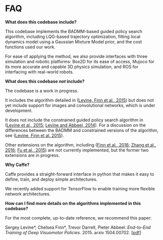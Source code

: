 FAQ
===

**What does this codebase include?**

This codebase implements the BADMM-based guided policy search algorithm, including LQG-based trajectory optimization, fitting
local dynamics model using a Gaussian Mixture Model prior, and the cost functions used our work.

For ease of applying the method, we also provide interfaces with three simulation and robotic platforms: Box2D for its ease of access,
Mujoco for its more accurate and capable 3D physics simulation, and ROS for interfacing with real-world robots.

**What does this codebase *not* include?**

The codebase is a work in progress.

It includes the algorithm detailed in ([Levine, Finn et al., 2015](http://arxiv.org/pdf/1504.00702.pdf)) but does not yet include support for images and convolutional networks, which is under development.

It does not include the constrained guided policy search algorithm in ([Levine et al., 2015](http://rll.berkeley.edu/icra2015gps/robotgps.pdf); [Levine and Abbeel, 2014](http://www.eecs.berkeley.edu/~svlevine/papers/mfcgps.pdf)). For a discussion on the
differences between the BADMM and constrained versions of the algorithm, see ([Levine, Finn et al. 2015](http://arxiv.org/pdf/1504.00702.pdf)).

Other extensions on the algorithm, including ([Finn et al., 2016](http://arxiv.org/pdf/1509.06113.pdf); [Zhang et al., 2016](http://arxiv.org/pdf/1507.01273.pdf); [Fu et al., 2015](http://arxiv.org/pdf/1509.06841.pdf)) are not currently implemented, but the former
two extensions are in progress.

**Why Caffe?**

Caffe provides a straight-forward interface in python that makes it easy to define, train, and deploy simple architectures.

We recently added support for TensorFlow to enable training more flexible network architectures.

**How can I find more details on the algorithms implemented in this codebase?**

For the most complete, up-to-date reference, we recommend this paper:

Sergey Levine\*, Chelsea Finn\*, Trevor Darrell, Pieter Abbeel. *End-to-End Training of Deep Visuomotor Policies*. 2015. arxiv 1504.00702. [[pdf](http://arxiv.org/pdf/1504.00702.pdf)]


